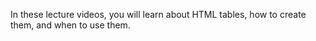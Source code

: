 In these lecture videos, you will learn about HTML tables, how to create them, and when to use them.